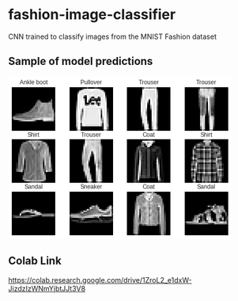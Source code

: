 # fashion-image-classifier
CNN trained to classify images from the MNIST Fashion dataset

## Sample of model predictions
![image](predictions.png)

## Colab Link
https://colab.research.google.com/drive/1ZroL2_e1dxW-JizdzIzWNmYjbtJJt3V8
